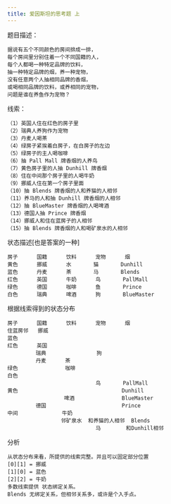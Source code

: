 ```yaml
---
title: 爱因斯坦的思考题 上
---
```


题目描述：
    
    据说有五个不同颜色的房间排成一排，
    每个房间里分别住着一个不同国籍的人，
    每个人都喝一种特定品牌的饮料，
    抽一种特定品牌的烟，养一种宠物，
    没有任意两个人抽相同品牌的香烟，
    或喝相同品牌的饮料，或养相同的宠物，
    问题是谁在养鱼作为宠物？
    
线索：

    （1）英国人住在红色的房子里
    （2）瑞典人养狗作为宠物
    （3）丹麦人喝茶
    （4）绿房子紧挨着白房子，在白房子的左边
    （5）绿房子的主人喝咖啡
    （6）抽 Pall Mall 牌香烟的人养鸟
    （7）黄色房子里的人抽 Dunhill 牌香烟
    （8）住在中间那个房子里的人喝牛奶
    （9）挪威人住在第一个房子里面
    （10）抽 Blends 牌香烟的人和养猫的人相邻
    （11）养马的人和抽 Dunhill 牌香烟的人相邻
    （12）抽 BlueMaster 牌香烟的人喝啤酒
    （13）德国人抽 Prince 牌香烟
    （14）挪威人和住在蓝房子的人相邻
    （15）抽 Blends 牌香烟的人和喝矿泉水的人相邻

状态描述[也是答案的一种]
    
    房子      国籍	    饮料	    宠物	    烟
    黄色      挪威	    水	    猫	    Dunhill
    蓝色      丹麦	    茶	    马	    Blends
    红色      英国	    牛奶	    鸟	    PallMall
    绿色      德国	    咖啡	    鱼	    Prince
    白色      瑞典	    啤酒	    狗	    BlueMaster
    
根据线索得到的状态分布
    
    房子      国籍      饮料      宠物      烟
    住蓝房邻   挪威
    蓝色
    红色      英国      
             瑞典                狗
             丹麦      茶
    绿色               咖啡
    白色
                                鸟       PallMall
    黄色                                 Dunhill
                      啤酒               BlueMaster
             德国                        Prince
    中间              牛奶         
                     邻矿泉水  和养猫的人相邻  Blends 
                                马        和Dunhill相邻
                                
分析

    从状态分布来看，所提供的线索完整。并且可以固定部分位置
    [0][1] = 挪威
    [1][0] = 蓝色
    [2][2] = 牛奶
    多数线索提供 状态绑定关系。
    Blends 无绑定关系，但相邻关系多，或许是个入手点。